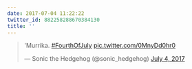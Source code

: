 ```yaml
---
date: 2017-07-04 11:22:22
twitter_id: 882258288670384130
title: ''
---
```


<blockquote class="twitter-tweet"><p lang="eu" dir="ltr">&#39;Murrika. <a href="https://twitter.com/hashtag/FourthOfJuly?src=hash&amp;ref_src=twsrc%5Etfw">#FourthOfJuly</a> <a href="https://t.co/0MnyDd0hr0">pic.twitter.com/0MnyDd0hr0</a></p>&mdash; Sonic the Hedgehog (@sonic_hedgehog) <a href="https://twitter.com/sonic_hedgehog/status/882255324282998784?ref_src=twsrc%5Etfw">July 4, 2017</a></blockquote>
<script async src="https://platform.twitter.com/widgets.js" charset="utf-8"></script>
